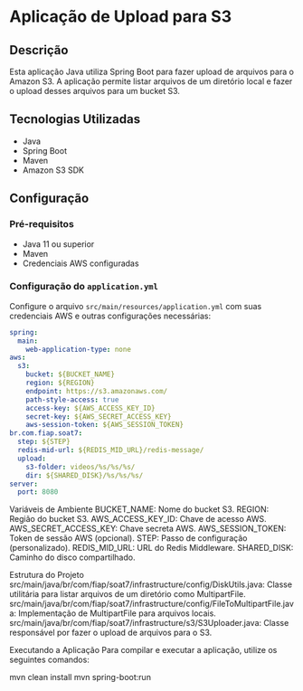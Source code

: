 # Aplicação de Upload para S3

## Descrição
Esta aplicação Java utiliza Spring Boot para fazer upload de arquivos para o Amazon S3. A aplicação permite listar arquivos de um diretório local e fazer o upload desses arquivos para um bucket S3.

## Tecnologias Utilizadas
- Java
- Spring Boot
- Maven
- Amazon S3 SDK

## Configuração

### Pré-requisitos
- Java 11 ou superior
- Maven
- Credenciais AWS configuradas

### Configuração do `application.yml`
Configure o arquivo `src/main/resources/application.yml` com suas credenciais AWS e outras configurações necessárias:

```yaml
spring:
  main:
    web-application-type: none
aws:
  s3:
    bucket: ${BUCKET_NAME}
    region: ${REGION}
    endpoint: https://s3.amazonaws.com/
    path-style-access: true
    access-key: ${AWS_ACCESS_KEY_ID}
    secret-key: ${AWS_SECRET_ACCESS_KEY}
    aws-session-token: ${AWS_SESSION_TOKEN}
br.com.fiap.soat7:
  step: ${STEP}
  redis-mid-url: ${REDIS_MID_URL}/redis-message/
  upload:
    s3-folder: videos/%s/%s/%s/
    dir: ${SHARED_DISK}/%s/%s/%s/
server:
  port: 8080
```

Variáveis de Ambiente
BUCKET_NAME: Nome do bucket S3.
REGION: Região do bucket S3.
AWS_ACCESS_KEY_ID: Chave de acesso AWS.
AWS_SECRET_ACCESS_KEY: Chave secreta AWS.
AWS_SESSION_TOKEN: Token de sessão AWS (opcional).
STEP: Passo de configuração (personalizado).
REDIS_MID_URL: URL do Redis Middleware.
SHARED_DISK: Caminho do disco compartilhado.

Estrutura do Projeto
src/main/java/br/com/fiap/soat7/infrastructure/config/DiskUtils.java: Classe utilitária para listar arquivos de um diretório como MultipartFile.
src/main/java/br/com/fiap/soat7/infrastructure/config/FileToMultipartFile.java: Implementação de MultipartFile para arquivos locais.
src/main/java/br/com/fiap/soat7/infrastructure/s3/S3Uploader.java: Classe responsável por fazer o upload de arquivos para o S3.


Executando a Aplicação
Para compilar e executar a aplicação, utilize os seguintes comandos:

mvn clean install
mvn spring-boot:run